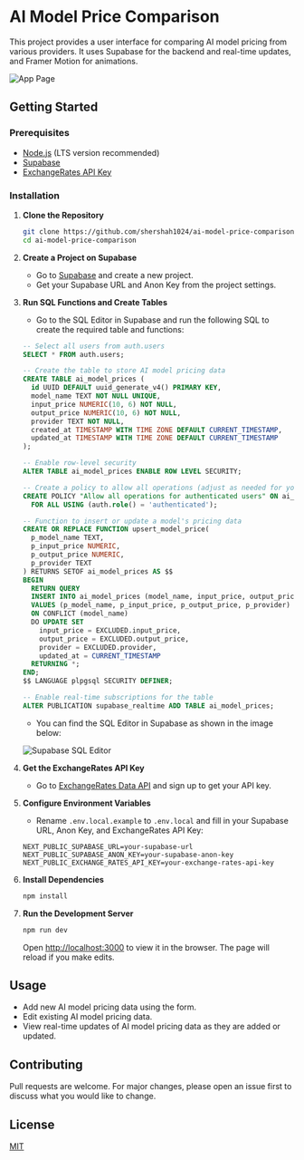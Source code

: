 # AI Model Price Comparison

This project provides a user interface for comparing AI model pricing from various providers. It uses Supabase for the backend and real-time updates, and Framer Motion for animations.

![App Page](https://rvwyqbyxqenenohwlytj.supabase.co/storage/v1/object/public/site_files/app%20page.png?t=2024-08-07T08%3A08%3A54.611Z)

## Getting Started

### Prerequisites

- [Node.js](https://nodejs.org/en/download/) (LTS version recommended)
- [Supabase](https://supabase.com/)
- [ExchangeRates API Key](https://apilayer.com/marketplace/exchangerates_data-api)

### Installation

1. **Clone the Repository**

    ```sh
    git clone https://github.com/shershah1024/ai-model-price-comparison.git
    cd ai-model-price-comparison
    ```

2. **Create a Project on Supabase**

    - Go to [Supabase](https://supabase.com/) and create a new project.
    - Get your Supabase URL and Anon Key from the project settings.

3. **Run SQL Functions and Create Tables**

    - Go to the SQL Editor in Supabase and run the following SQL to create the required table and functions:

    ```sql
    -- Select all users from auth.users
    SELECT * FROM auth.users;

    -- Create the table to store AI model pricing data
    CREATE TABLE ai_model_prices (
      id UUID DEFAULT uuid_generate_v4() PRIMARY KEY,
      model_name TEXT NOT NULL UNIQUE,
      input_price NUMERIC(10, 6) NOT NULL,
      output_price NUMERIC(10, 6) NOT NULL,
      provider TEXT NOT NULL,
      created_at TIMESTAMP WITH TIME ZONE DEFAULT CURRENT_TIMESTAMP,
      updated_at TIMESTAMP WITH TIME ZONE DEFAULT CURRENT_TIMESTAMP
    );

    -- Enable row-level security
    ALTER TABLE ai_model_prices ENABLE ROW LEVEL SECURITY;

    -- Create a policy to allow all operations (adjust as needed for your security requirements)
    CREATE POLICY "Allow all operations for authenticated users" ON ai_model_prices
      FOR ALL USING (auth.role() = 'authenticated');

    -- Function to insert or update a model's pricing data
    CREATE OR REPLACE FUNCTION upsert_model_price(
      p_model_name TEXT,
      p_input_price NUMERIC,
      p_output_price NUMERIC,
      p_provider TEXT
    ) RETURNS SETOF ai_model_prices AS $$
    BEGIN
      RETURN QUERY
      INSERT INTO ai_model_prices (model_name, input_price, output_price, provider)
      VALUES (p_model_name, p_input_price, p_output_price, p_provider)
      ON CONFLICT (model_name) 
      DO UPDATE SET 
        input_price = EXCLUDED.input_price,
        output_price = EXCLUDED.output_price,
        provider = EXCLUDED.provider,
        updated_at = CURRENT_TIMESTAMP
      RETURNING *;
    END;
    $$ LANGUAGE plpgsql SECURITY DEFINER;

    -- Enable real-time subscriptions for the table
    ALTER PUBLICATION supabase_realtime ADD TABLE ai_model_prices;
    ```

    - You can find the SQL Editor in Supabase as shown in the image below:

    ![Supabase SQL Editor](https://rvwyqbyxqenenohwlytj.supabase.co/storage/v1/object/public/site_files/supabase_sql.png?t=2024-08-07T06%3A52%3A36.319Z)

4. **Get the ExchangeRates API Key**

    - Go to [ExchangeRates Data API](https://apilayer.com/marketplace/exchangerates_data-api) and sign up to get your API key.

5. **Configure Environment Variables**

    - Rename `.env.local.example` to `.env.local` and fill in your Supabase URL, Anon Key, and ExchangeRates API Key:

    ```env
    NEXT_PUBLIC_SUPABASE_URL=your-supabase-url
    NEXT_PUBLIC_SUPABASE_ANON_KEY=your-supabase-anon-key
    NEXT_PUBLIC_EXCHANGE_RATES_API_KEY=your-exchange-rates-api-key
    ```

6. **Install Dependencies**

    ```sh
    npm install
    ```

7. **Run the Development Server**

    ```sh
    npm run dev
    ```

    Open [http://localhost:3000](http://localhost:3000) to view it in the browser. The page will reload if you make edits.

## Usage

- Add new AI model pricing data using the form.
- Edit existing AI model pricing data.
- View real-time updates of AI model pricing data as they are added or updated.

## Contributing

Pull requests are welcome. For major changes, please open an issue first to discuss what you would like to change.

## License

[MIT](https://choosealicense.com/licenses/mit/)
